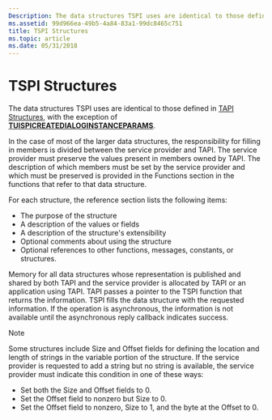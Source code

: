```yaml
---
Description: The data structures TSPI uses are identical to those defined in TAPI Structures, with the exception of TUISPICREATEDIALOGINSTANCEPARAMS.
ms.assetid: 99d966ea-49b5-4a84-83a1-99dc8465c751
title: TSPI Structures
ms.topic: article
ms.date: 05/31/2018
---
```


# TSPI Structures

The data structures TSPI uses are identical to those defined in [TAPI Structures](https://msdn.microsoft.com/en-us/library/ms737245(v=VS.85).aspx), with the exception of [**TUISPICREATEDIALOGINSTANCEPARAMS**](https://msdn.microsoft.com/en-us/library/ms725972(v=VS.85).aspx).

In the case of most of the larger data structures, the responsibility for filling in members is divided between the service provider and TAPI. The service provider must preserve the values present in members owned by TAPI. The description of which members must be set by the service provider and which must be preserved is provided in the Functions section in the functions that refer to that data structure.

For each structure, the reference section lists the following items:

-   The purpose of the structure
-   A description of the values or fields
-   A description of the structure's extensibility
-   Optional comments about using the structure
-   Optional references to other functions, messages, constants, or structures.

Memory for all data structures whose representation is published and shared by both TAPI and the service provider is allocated by TAPI or an application using TAPI. TAPI passes a pointer to the TSPI function that returns the information. TSPI fills the data structure with the requested information. If the operation is asynchronous, the information is not available until the asynchronous reply callback indicates success.

> [!Note]  
> Some structures include Size and Offset fields for defining the location and length of strings in the variable portion of the structure. If the service provider is requested to add a string but no string is available, the service provider must indicate this condition in one of these ways:
>
> -   Set both the Size and Offset fields to 0.
> -   Set the Offset field to nonzero but Size to 0.
> -   Set the Offset field to nonzero, Size to 1, and the byte at the Offset to 0.

 

 

 



